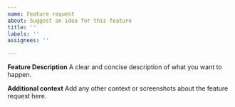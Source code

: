```yaml
---
name: Feature request
about: Suggest an idea for this feature
title: ''
labels: ''
assignees: ''

---
```


**Feature Description**
A clear and concise description of what you want to happen.

**Additional context**
Add any other context or screenshots about the feature request here.
